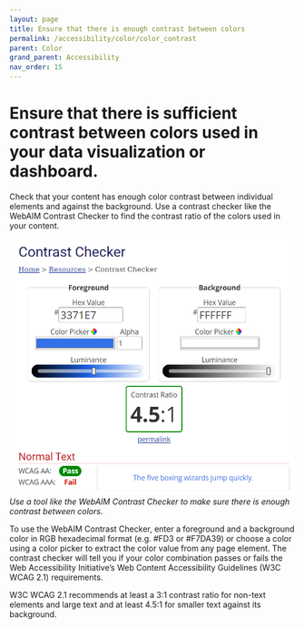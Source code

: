 ```yaml
---
layout: page
title: Ensure that there is enough contrast between colors
permalink: /accessibility/color/color_contrast
parent: Color
grand_parent: Accessibility
nav_order: 15
---
```


# Ensure that there is sufficient contrast between colors used in your data visualization or dashboard. 

Check that your content has enough color contrast between individual elements and against the background. Use a contrast checker like the WebAIM Contrast Checker to find the contrast ratio of the colors used in your content. 

![Color contrast between blue (#3371E7) and white (#FFFFFF)](../color/color_contrast.png)\
*Use a tool like the WebAIM Contrast Checker to make sure there is enough contrast between colors.*

To use the WebAIM Contrast Checker, enter a foreground and a background color in RGB hexadecimal format (e.g. #FD3 or #F7DA39) or choose a color using a color picker to extract the color value from any page element. The contrast checker will tell you if your color combination passes or fails the Web Accessibility Initiative’s Web Content Accessibility Guidelines (W3C WCAG 2.1) requirements.

W3C WCAG 2.1 recommends at least a 3:1 contrast ratio for non-text elements and large text and at least 4.5:1 for smaller text against its background. 
